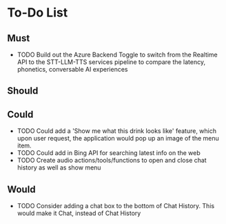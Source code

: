 # To-Do List

## Must

<!-- - TODO Change show history button text -->
<!-- - TODO Have Chat History Panel show who is speaking -->
<!-- - TODO Chat History, Align user right and assistant left, color -->
<!-- - TODO Chat History, have it keep up to the bottom always. -->
<!-- - TODO grounding in the history, help it show up correctly in the chat history. Consider removing it from the normal area when chat history is shown -->
<!-- - TODO increase the silence duration, edit the sensitivity -->
<!-- - TODO Get search tool up and running with realtime -->
<!-- - TODO Add UI elements to show the menu -->
<!-- - TODO Add UI elements to show the order -->
<!-- - TODO Add in the toggle-able elements to switch to the STT-LLM-TTS services pipeline to compare the latency, phonetics, conversable AI experiences -->
<!-- - TODO Update Azure AI Search index to be on the menuItems.json -->
<!-- - TODO Order Summary: Implement some sort of order state management, complete with price calculations. Needs to utilize function calling with the LLM. -->
<!-- - TODO Order Summary: Implement a way to provide the current order summary to the model. Maybe after each order update there is a call to the server after maybe four seconds to send to the server the order summary. -->
- TODO Build out the Azure Backend Toggle to switch from the Realtime API to the STT-LLM-TTS services pipeline to compare the latency, phonetics, conversable AI experiences

## Should

<!-- - TODO Add PDF view in a left side panel for all files that are grounded on -->

## Could

- TODO Could add a 'Show me what this drink looks like' feature, which upon user request, the application would pop up an image of the menu item.
- TODO Could add in Bing API for searching latest info on the web
- TODO Create audio actions/tools/functions to open and close chat history as well as show menu

## Would

<!-- - TODO Add timestamp (7:10 AM in the middle, small) if a message hasn't been added in a few minutes.  -->
<!-- - TODO Add a dark theme -->
- TODO Consider adding a chat box to the bottom of Chat History. This would make it Chat, instead of Chat History
